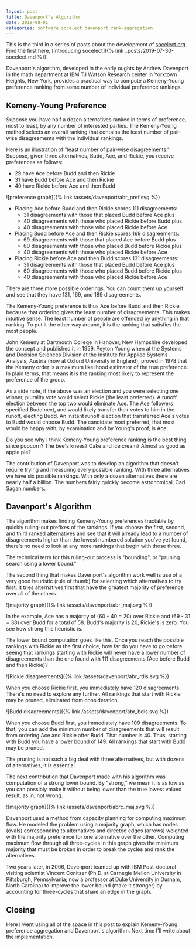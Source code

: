 ```yaml
---
layout: post
title: Davenport's Algorithm
date: 2019-08-01
categories: software socelect davenport rank-aggregation
---
```


This is the third in a series of posts about the development of
[socelect.org](https://socelect.org). Find the first here,
[introducing socelect]({% link _posts/2019-07-30-socelect.md %}).

Davenport's algorithm, developed in the early oughts by Andrew Davenport
in the math department at IBM TJ Watson Research center in Yorktown Heights,
New York, provides a practical way to compute a Kemeny-Young preference
ranking from some number of individual preference rankings.

## Kemeny-Young Preference

Suppose you have half a dozen alternatives ranked
in terms of preference, most to least, by any number of interested parties.
The Kemeny-Young method selects an overall ranking that contains the least
number of pair-wise disagreements with the individual rankings.

Here is an illustration of "least number of pair-wise disagreements."
Suppose, given three alternatives, Budd, Ace, and Rickie, you receive
preferences as follows:

- 29 have Ace before Budd and then Rickie
- 31 have Budd before Ace and then Rickie
- 40 have Rickie before Ace and then Budd

![preference graph]({% link /assets/davenport/abr_pref.svg %})

<p style="clear: both"/>

- Placing Ace before Budd and then Rickie scores 111 disagreements:
    - 31 disagreements with those that placed Budd before Ace plus
    - 40 disagreements with those who placed Rickie before Budd plus
    - 40 disagreements with those who placed Rickie before Ace
- Placing Budd before Ace and then Rickie scores 169 disagreements:
    - 69 disagreements with those that placed Ace before Budd plus
    - 60 disagreements with those who placed Budd before Rickie plus
    - 40 disagreements with those who placed Rickie before Ace
- Placing Rickie before Ace and then Budd scores 131 disagreements:
    - 31 disagreements with those that placed Budd before Ace plus
    - 60 disagreements with those who placed Budd before Rickie plus
    - 40 disagreements with those who placed Rickie before Ace

There are three more possible orderings. You can count them up yourself
and see that they have 131, 169, and 189 disagreements.

The Kemeny-Young preference is thus Ace before Budd and then Rickie,
because that ordering gives the least number of disagreements.
This makes intuitive sense. The least number of people are offended
by anything in that ranking. To put it the other way around, it is
the ranking that satisfies the most people.

John Kemeny at Dartmouth College in Hanover, New Hampshire
developed the concept and published it in 1959.
Peyton Young when at the Systems and Decision Sciences Division at the
Institute for Applied Systems Analysis, Austria (now at Oxford University in
England), proved in 1978 that
the Kemeny order is a maximum likelihood estimator of the true preference.
In plain terms, that means it is the ranking most likely to represent
the preference of the group.

As a side note, if the above was an election and you were selecting
one winner,
plurality vote would select Rickie (the least preferred).
A runoff election between
the top two would eliminate Ace. The Ace followers specified Budd next,
and would likely transfer their votes to him in the runoff, electing Budd.
An instant runoff election that transferred Ace's votes to Budd would
choose Budd.
The candidate most preferred, that most would be happy with,
by examination and by Young's proof, is Ace.

Do you see why I think Kemeny-Young preference ranking is the best thing
since popcorn? The bee's knees? Cake and ice cream? Almost as good as
apple pie?

The contribution of Davenport was to develop an algorithm that doesn't
require trying and measuring every possible ranking. With three alternatives
we have six possible rankings. With only a dozen alternatives there are
nearly half a billion. The numbers fairly quickly become astronomical,
Carl Sagan numbers.

## Davenport's Algorithm

The algorithm makes finding Kemeny-Young preferences tractable by quickly
ruling-out prefixes of the rankings. If you choose the first, second, and
third ranked alternatives and see that it will already lead to a number
of disagreements higher than the lowest numbered solution you've yet found,
there's no need to look at any more rankings that begin with those three.

The technical term for this ruling-out process is "bounding", or "pruning
search using a lower bound."

The second thing that makes Davenport's algorithm work well is use of a
very good heuristic (rule of thumb) for selecting which alternatives
to try first.
It tries alternatives first that have the greatest majority of preference
over all of the others.

![majority graph]({% link /assets/davenport/abr_maj.svg %})

<p style="clear: both"/>

In the example, Ace has a majority of (60 - 40 = 20) over Rickie and
(69 - 31 = 38) over Budd for a total of 58. Budd's majority is 20,
Rickie's is zero. You see how strong this heuristic is.

The lower bound computation goes like this. Once you reach the possible
rankings with Rickie as the first choice, how far do you have to go before
seeing that rankings starting with Rickie will never have a lower number
of disagreements than the one found with
111 disagreements
(Ace before Budd and then Rickie)?

![Rickie disagreements]({% link /assets/davenport/abr_rdis.svg %})

<p style="clear: both"/>

When you choose Rickie first, you immediately have 120 disagreements.
There's no need to explore any further. All rankings that start with Rickie
may be pruned, eliminated from consideration.

![Budd disagreements]({% link /assets/davenport/abr_bdis.svg %})

<p style="clear: both"/>

When you choose Budd first,
you immediately have 109 disagreements. To that, you can add the minimum
number of disagreements that will result from ordering Ace and Rickie
after Budd. That number is 40. Thus, starting with Budd you have a lower
bound of 149. All rankings that start with Budd may be pruned.

The pruning is not such a big deal with three alternatives, but with
dozens of alternatives, it is essential.

The next contribution that Davenport made with his algorithm was computation
of a strong lower bound. By "strong," we mean it is as low as you can possibly
make it without being lower than the true lowest valued result, as in,
not wrong.

![majority graph]({% link /assets/davenport/abrc_maj.svg %})

Davenport used a method from capacity planning for computing maximum flow.
He modeled the problem using a majority graph, which has nodes (ovals)
corresponding to alternatives and directed edges (arrows) weighted with
the majority preference for one alternative over the other. Computing
maximum flow through all three-cycles in this graph gives the minimum
majority that must be broken in order to break the cycles and rank the
alternatives.

Two years later, in 2006, Davenport teamed up with IBM Post-doctoral visiting
scientist Vincent Conitzer (Ph.D. at Carnegie Mellon University in Pittsburgh,
Pennsylvania; now a professor at Duke University in Durham, North Carolina)
to improve the lower bound (make it stronger) by
accounting for three-cycles that share an edge in the graph.

## Closing

Here I went using all of the space in this post to explain Kemeny-Young
preference aggregation and Davenport's algorithm. Next time I'll write about
the implementation.
